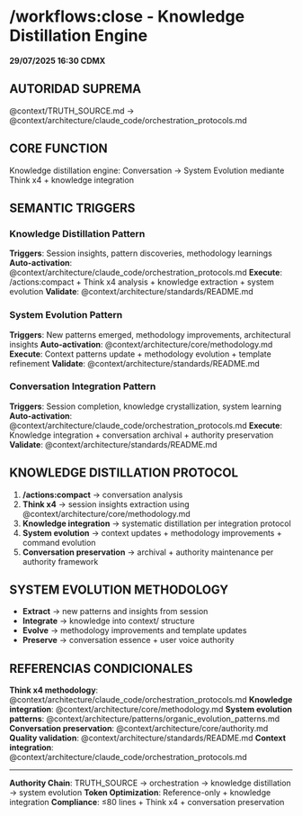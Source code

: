 # /workflows:close - Knowledge Distillation Engine

**29/07/2025 16:30 CDMX**

## AUTORIDAD SUPREMA
@context/TRUTH_SOURCE.md → @context/architecture/claude_code/orchestration_protocols.md

## CORE FUNCTION
Knowledge distillation engine: Conversation → System Evolution mediante Think x4 + knowledge integration

## SEMANTIC TRIGGERS

### Knowledge Distillation Pattern
**Triggers**: Session insights, pattern discoveries, methodology learnings
**Auto-activation**: @context/architecture/claude_code/orchestration_protocols.md
**Execute**: /actions:compact + Think x4 analysis + knowledge extraction + system evolution
**Validate**: @context/architecture/standards/README.md

### System Evolution Pattern
**Triggers**: New patterns emerged, methodology improvements, architectural insights
**Auto-activation**: @context/architecture/core/methodology.md
**Execute**: Context patterns update + methodology evolution + template refinement
**Validate**: @context/architecture/standards/README.md

### Conversation Integration Pattern
**Triggers**: Session completion, knowledge crystallization, system learning
**Auto-activation**: @context/architecture/claude_code/orchestration_protocols.md
**Execute**: Knowledge integration + conversation archival + authority preservation
**Validate**: @context/architecture/standards/README.md

## KNOWLEDGE DISTILLATION PROTOCOL
1. **/actions:compact** → conversation analysis
2. **Think x4** → session insights extraction using @context/architecture/core/methodology.md
3. **Knowledge integration** → systematic distillation per integration protocol
4. **System evolution** → context updates + methodology improvements + command evolution
5. **Conversation preservation** → archival + authority maintenance per authority framework

## SYSTEM EVOLUTION METHODOLOGY
- **Extract** → new patterns and insights from session
- **Integrate** → knowledge into context/ structure
- **Evolve** → methodology improvements and template updates
- **Preserve** → conversation essence + user voice authority

## REFERENCIAS CONDICIONALES
**Think x4 methodology**: @context/architecture/claude_code/orchestration_protocols.md
**Knowledge integration**: @context/architecture/core/methodology.md
**System evolution patterns**: @context/architecture/patterns/organic_evolution_patterns.md
**Conversation preservation**: @context/architecture/core/authority.md
**Quality validation**: @context/architecture/standards/README.md
**Context integration**: @context/architecture/claude_code/orchestration_protocols.md

---
**Authority Chain**: TRUTH_SOURCE → orchestration → knowledge distillation → system evolution
**Token Optimization**: Reference-only + knowledge integration
**Compliance**: ≤80 lines + Think x4 + conversation preservation